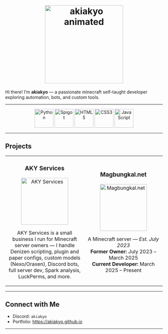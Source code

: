 <h1 align="center">
  <img src="https://i.imgur.com/uzSZUX8.gif" alt="akiakyo animated" width="250"/>
</h1>

Hi there! I’m **akiakyo** — a passionate minecraft self-taught developer exploring automation, bots, and custom tools.  

---

<p align="center">
  <img src="https://cdn.freebiesupply.com/logos/large/2x/python-5-logo-png-transparent.png" alt="Python" width="60" height="60" />
  <img src="https://www.spigotmc.org/data/resource_icons/21/21039.jpg?1540950141" alt="Spigot" width="60" height="60" />
  <img src="https://cdn.pixabay.com/photo/2017/08/05/11/16/logo-2582748_1280.png" alt="HTML5" width="60" height="60" />
  <img src="https://logospng.org/download/css-3/logo-css-3-2048.png" alt="CSS3" width="60" height="60" />
  <img src="https://logos-world.net/wp-content/uploads/2023/02/JavaScript-Emblem.png" alt="JavaScript" width="60" height="60" />
</p>

---

## Projects

<table>
  <tr>
    <td align="center" width="50%">
      <h3>AKY Services</h3>
      <img src="https://media.discordapp.net/attachments/1386703646414209046/1401424618543124500/ChatGPT_Image_Aug_3_2025_11_52_42_AM.png?ex=689385a2&is=68923422&hm=20525f62fdf89406ba55da86cdc1acb5a09e47ce193615b19a70336d56c6c6db&=&format=webp&quality=lossless&width=960&height=960" alt="AKY Services" width="150"/><br/>
      <p>
        AKY Services is a small business I run for Minecraft server owners — I handle Denizen scripting, plugin and paper configs, custom models (Nexo/Oraxen), Discord bots, full server dev, Spark analysis, LuckPerms, and more.
      </p>
    </td>
    <td align="center" width="50%">
      <h3>Magbungkal.net</h3>
      <img src="https://media.discordapp.net/attachments/1386703646414209046/1402378443584180366/Magbungkal_new_logo_PNG_Transparent.png?ex=6893b233&is=689260b3&hm=3135194765cffc7bdd95e0b801a7c5bfddf3b739df333d0a2cbbf49f0e147f0c&=&format=webp&quality=lossless&width=960&height=960" alt="Magbungkal.net" width="150"/><br/>
      <p>
        A Minecraft server — <i>Est. July 2023</i><br/>
        <strong>Former Owner:</strong> July 2023 – March 2025<br/>
        <strong>Current Developer:</strong> March 2025 – Present
      </p>
    </td>
  </tr>
</table>


---

## Connect with Me

- Discord: `akiakyo`  
- Portfolio: https://akiakyo.github.io

---
